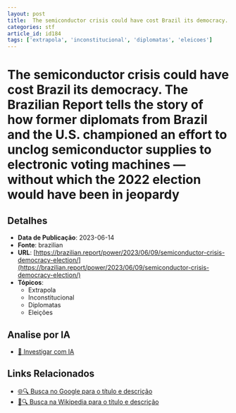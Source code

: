 ```yaml
---
layout: post
title:  The semiconductor crisis could have cost Brazil its democracy. The Brazilian Report tells the story of how former diplomats from Brazil and the U.S. championed an effort to unclog semiconductor supplies to electronic voting machines — without which the 2022 election would have been in jeopardy
categories: stf
article_id: id184
tags: ['extrapola', 'inconstitucional', 'diplomatas', 'eleicoes']
---
```


# The semiconductor crisis could have cost Brazil its democracy. The Brazilian Report tells the story of how former diplomats from Brazil and the U.S. championed an effort to unclog semiconductor supplies to electronic voting machines — without which the 2022 election would have been in jeopardy

## Detalhes
- **Data de Publicação**: 2023-06-14
- **Fonte**: brazilian
- **URL**: [https://brazilian.report/power/2023/06/09/semiconductor-crisis-democracy-election/](https://brazilian.report/power/2023/06/09/semiconductor-crisis-democracy-election/)
- **Tópicos**:
  - Extrapola
  - Inconstitucional
  - Diplomatas
  - Eleições

## Analise por IA
- [🤖 Investigar com IA](https://www.perplexity.ai/search?q=%22not%C3%ADcia%20artigo%20Brasil%22%20The%20semiconductor%20crisis%20could%20have%20cost%20Brazil%20its%20democracy.%20The%20Brazilian%20Report%20tells%20the%20story%20of%20how%20former%20diplomats%20from%20Brazil%20and%20the%20U.S.%20championed%20an%20effort%20to%20unclog%20semiconductor%20supplies%20to%20electronic%20voting%20machines%20%E2%80%94%20without%20which%20the%202022%20election%20would%20have%20been%20in%20jeopardy%20brazilian%202023-06-14)

## Links Relacionados
- [🌐🔍 Busca no Google para o título e descrição](https://www.google.com/search?q=%22not%C3%ADcia%20artigo%20Brasil%22%20The%20semiconductor%20crisis%20could%20have%20cost%20Brazil%20its%20democracy.%20The%20Brazilian%20Report%20tells%20the%20story%20of%20how%20former%20diplomats%20from%20Brazil%20and%20the%20U.S.%20championed%20an%20effort%20to%20unclog%20semiconductor%20supplies%20to%20electronic%20voting%20machines%20%E2%80%94%20without%20which%20the%202022%20election%20would%20have%20been%20in%20jeopardy%20brazilian%202023-06-14)
- [📖🔍 Busca na Wikipedia para o título e descrição](https://pt.wikipedia.org/w/index.php?search=%22not%C3%ADcia%20artigo%20Brasil%22%20The%20semiconductor%20crisis%20could%20have%20cost%20Brazil%20its%20democracy.%20The%20Brazilian%20Report%20tells%20the%20story%20of%20how%20former%20diplomats%20from%20Brazil%20and%20the%20U.S.%20championed%20an%20effort%20to%20unclog%20semiconductor%20supplies%20to%20electronic%20voting%20machines%20%E2%80%94%20without%20which%20the%202022%20election%20would%20have%20been%20in%20jeopardy%20brazilian%202023-06-14)

